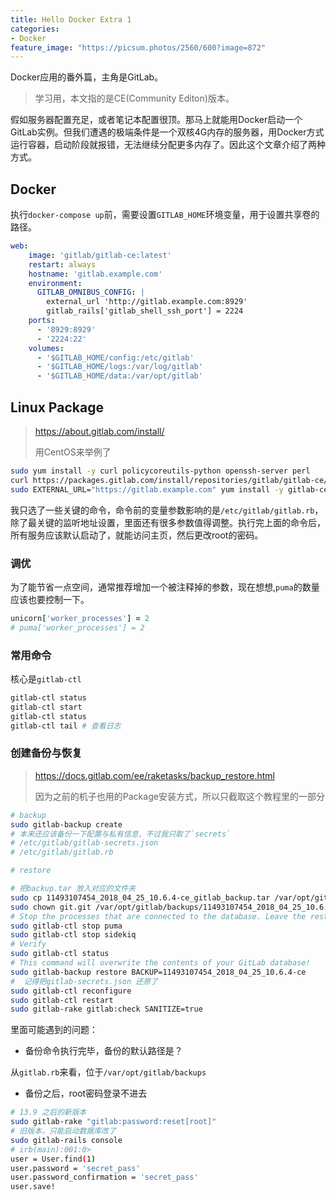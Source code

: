 ```yaml
---
title: Hello Docker Extra 1
categories:
- Docker
feature_image: "https://picsum.photos/2560/600?image=872"
---
```


Docker应用的番外篇，主角是GitLab。

> 学习用，本文指的是CE(Community Editon)版本。

假如服务器配置充足，或者笔记本配置很顶。那马上就能用Docker启动一个GitLab实例。但我们遭遇的极端条件是一个双核4G内存的服务器，用Docker方式运行容器，启动阶段就报错，无法继续分配更多内存了。因此这个文章介绍了两种方式。


## Docker

执行`docker-compose up`前，需要设置`GITLAB_HOME`环境变量，用于设置共享卷的路径。

```yml
web:
    image: 'gitlab/gitlab-ce:latest'
    restart: always
    hostname: 'gitlab.example.com'
    environment:
      GITLAB_OMNIBUS_CONFIG: |
        external_url 'http://gitlab.example.com:8929'
        gitlab_rails['gitlab_shell_ssh_port'] = 2224
    ports:
      - '8929:8929'
      - '2224:22'
    volumes:
      - '$GITLAB_HOME/config:/etc/gitlab'
      - '$GITLAB_HOME/logs:/var/log/gitlab'
      - '$GITLAB_HOME/data:/var/opt/gitlab'
```

## Linux Package

> https://about.gitlab.com/install/
>
> 用CentOS来举例了

```bash
sudo yum install -y curl policycoreutils-python openssh-server perl
curl https://packages.gitlab.com/install/repositories/gitlab/gitlab-ce/script.rpm.sh | sudo bash
sudo EXTERNAL_URL="https://gitlab.example.com" yum install -y gitlab-ce
```

我只选了一些关键的命令，命令前的变量参数影响的是`/etc/gitlab/gitlab.rb`，除了最关键的监听地址设置，里面还有很多参数值得调整。执行完上面的命令后，所有服务应该默认启动了，就能访问主页，然后更改root的密码。

### 调优

为了能节省一点空间，通常推荐增加一个被注释掉的参数，现在想想,`puma`的数量应该也要控制一下。

```rb
unicorn['worker_processes'] = 2
# puma['worker_processes'] = 2
```

### 常用命令

核心是`gitlab-ctl`

```bash
gitlab-ctl status
gitlab-ctl start
gitlab-ctl status
gitlab-ctl tail # 查看日志
```

### 创建备份与恢复

> https://docs.gitlab.com/ee/raketasks/backup_restore.html
>
> 因为之前的机子也用的Package安装方式，所以只截取这个教程里的一部分

```bash
# backup
sudo gitlab-backup create    
# 本来还应该备份一下配置与私有信息，不过我只取了`secrets`
# /etc/gitlab/gitlab-secrets.json
# /etc/gitlab/gitlab.rb

# restore

# 把backup.tar 放入对应的文件夹
sudo cp 11493107454_2018_04_25_10.6.4-ce_gitlab_backup.tar /var/opt/gitlab/backups/
sudo chown git.git /var/opt/gitlab/backups/11493107454_2018_04_25_10.6.4-ce_gitlab_backup.tar
# Stop the processes that are connected to the database. Leave the rest of GitLab running:
sudo gitlab-ctl stop puma
sudo gitlab-ctl stop sidekiq
# Verify
sudo gitlab-ctl status
# This command will overwrite the contents of your GitLab database!
sudo gitlab-backup restore BACKUP=11493107454_2018_04_25_10.6.4-ce
#  记得把gitlab-secrets.json 还原了
sudo gitlab-ctl reconfigure
sudo gitlab-ctl restart
sudo gitlab-rake gitlab:check SANITIZE=true
```

里面可能遇到的问题：

- 备份命令执行完毕，备份的默认路径是？

从`gitlab.rb`来看，位于`/var/opt/gitlab/backups`

- 备份之后，root密码登录不进去

```bash
# 13.9 之后的新版本
sudo gitlab-rake "gitlab:password:reset[root]"
# 旧版本，只能启动数据库改了
sudo gitlab-rails console
# irb(main):001:0> 
user = User.find(1)
user.password = 'secret_pass'
user.password_confirmation = 'secret_pass'
user.save!
```